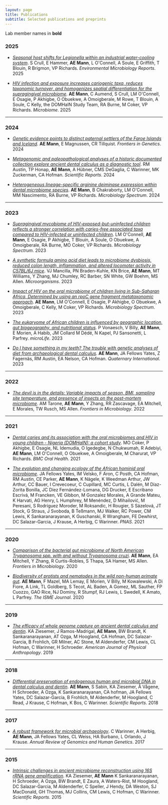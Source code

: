 ```yaml
---
layout: page
title: Publications
subtitle: Selected publications and preprints
---
```


Lab member names in **bold**

### 2025 

- [*Seasonal host shifts for Legionella within an industrial water-cooling system*](https://enviromicro-journals.onlinelibrary.wiley.com/doi/10.1111/1758-2229.70132). S Crull, E Hammer, **AE Mann**, L O'Connell, A Soule, E Griffith, T Blouin, R Brigmon, VP Richards. *Environmental Microbiology Reports*. 2025

- [*HIV infection and exposure increases cariogenic taxa, reduces taxonomic turnover, and homogenizes spatial differentiation for the supragingival microbiome*](https://microbiomejournal.biomedcentral.com/articles/10.1186/s40168-025-02123-9). **AE Mann**, C Aumend, S Crull, LM O'Connell, E Osagie, P Akhigbe, O Obuekwe, A Omoigberale, M Rowe, T Blouin, A Soule, C Kelly, the DOMHaIN Study Team, RA Burne, M Coker, VP Richards. *Microbiome*. 2025

<hr>

### 2024

- [*Genetic evidence points to distinct paternal settlers of the Faroe Islands and Iceland*](https://www.frontiersin.org/journals/genetics/articles/10.3389/fgene.2024.1462736/abstract). **AE Mann**, E Magnussen, CR Tillquist. *Frontiers in Genetics*. 2024

- [*Metagenomic and paleopathological analyses of a historic documented collection explore ancient dental calculus as a diagnostic tool*](https://www.nature.com/articles/s41598-024-64818-7). RM Austin, TP Honap, **AE Mann**, A Hübner, CMS DeGaglia, C Warinner, MK Zuckerman, CA Hofman. *Scientific Reports*. 2024

- [*Heterogeneous lineage-specific arginine deiminase expression within dental microbiome species*](https://journals.asm.org/doi/10.1128/spectrum.01445-23). **AE Mann**, B Chakraborty, LM O'Connell, MM Nascimento, RA Burne, VP Richards. *Microbiology Spectrum*. 2024

<hr>

### 2023

- [*Supragingival mycobiome of HIV-exposed-but-uninfected children reflects a stronger correlation with caries-free associated taxa compared to HIV-infected or uninfected children*](https://journals.asm.org/doi/10.1128/spectrum.01491-23). LM O'Connell, **AE Mann**, E Osagie, P Akhigbe, T Blouin, A Soule, O Obuekwe, A Omoigberale, RA Burne, MO Coker, VP Richards. *Microbiology Spectrum*. 2023

- [*A synthetic formula amino acid diet leads to microbiome dysbiosis, reduced colon length, inflammation, and altered locomoter activity in C57BL/6J mice*](https://www.mdpi.com/2076-2607/11/11/2694/htm). VJ Mancilla, PN Braden-Kuhle, KN Brice, **AE Mann**, MT Williams, Y Zhang, MJ Chumley, RC Barber, SN White, GW Boehm, MS Allen. *Microorganisms*. 2023

- [*Impact of HIV on the oral microbiome of children living in Sub-Saharan Africa, Determined by using an rpoC gene fragment metataxonomic approach*](https://journals.asm.org/doi/10.1128/spectrum.00871-23). **AE Mann**, LM O'Connell, E Osagie, P Akhigbe, O Obuekwe, A Omoigberale, C Kelly, M Coker, VP Richards. *Microbiology Spectrum*. 2023

- [*The eukaryome of African children is influenced by geographic location, gut biogeography, and nutritional status*](https://academic.oup.com/microlife/advance-article/doi/10.1093/femsml/uqad033/7227336?searchresult=1). P Vonaesch, V Billy, **AE Mann**, E Morien, A Habib, JM Collard M Dédé, N Kapel, PJ Sansonetti, L Parfrey. *microLife*. 2023

- [*Do I have something in my teeth? The trouble with genetic analyses of diet from archaeological dental calculus*](https://www.sciencedirect.com/science/article/pii/S1040618220307746). **AE Mann**, JA Fellows Yates, Z Fagernäs, RM Austin, EA Nelson, CA Hofman. *Quaternary International*. 2023

<hr>

### 2022

- [*The devil is in the details: Variable impacts of season, BMI, sampling site temperature, and presence of insects on the post-mortem microbiome*](https://www.frontiersin.org/articles/10.3389/fmicb.2022.1064904/full). AM Tarone, **AE Mann**, Y Zhang, RR Zascavage, EA Mitchell, E Morales, TW Rusch, MS Allen. *Frontiers in Microbiology*. 2022

<hr>

### 2021

- [*Dental caries and its association with the oral microbiomes and HIV in young children - Nigeria (DOMHaIN): a cohort study*](https://bmcoralhealth.biomedcentral.com/articles/10.1186/s12903-021-01944-y). MO Coker, P Akhigbe, E Osagie, NL Idemudia, O Igedegbe, N Chukwumah, R Adebiyi, **AE Mann**, LM O'Connell, O Obuekwe, A Omoigberale, M Charurat, VP Richards. *BMC Oral Health*. 2021

- [*The evolution and changing ecology of the African hominid oral microbiome*](https://www.pnas.org/content/118/20/e2021655118). JA Fellows Yates, IM Velsko, F Aron, C Posth, CA Hofman, RM Austin, CE Parker, **AE Mann**, K Nägele, K Weedman Arthur, JW Arthur, CC Bauer, I Crevecoeur, C Cupillard, MC Curtis, L Dalén, M Díaz-Zorita Bonilla, JC Díez Fernández-Lomana, DG Drucker, E Escribano Escrivá, M Francken, VE Gibbon, M Gonzalez Morales, A Grande Mateu, K Harvati, AG Henry, L Humphrey, M Menéndez, D Mihailović, M Peresani, S Rodríguez Moroder, M Roksandic, H Rougier, S Sázelová, JT Stock, G Straus, J Svoboda, B Teßmann, MJ Walker, RC Power, CM Lewis, K Sankaranarayanan, K Guschanski, R Wrangham, FE Dewhirst, DC Salazar-Garcia, J Krause, A Herbig, C Warinner. *PNAS*. 2021

<hr>

### 2020

- [*Comparison of the bacterial gut microbiome of North American Trypanosoma spp. with and without Trypanosoma cruzi*](https://www.frontiersin.org/articles/10.3389/fmicb.2020.00364/full). **AE Mann**, EA Mitchell, Y Zhang, R Curtis-Robles, S Thapa, SA Hamer, MS Allen. *Frontiers in Microbiology*. 2020

- [*Biodiversity of protists and nematodes in the wild non-human primate gut*](https://www.nature.com/articles/s41396-019-0551-4). **AE Mann**, F Mazel, MA Lemay, E Morien, V Billy, M Kowalewski, A Di Fiore, A Link, TL Goldberg, S Tecot, AL Baden, A Gomez, ML Sauther, FP Cuozzo, GAO Rice, NJ Dominy, R Stumpf, RJ Lewis, L Swedell, K Amato, L Parfrey. *The ISME Journal*. 2020

<hr>

### 2019

- [*The efficacy of whole genome capture on ancient dental calculus and dentin*](https://onlinelibrary.wiley.com/doi/full/10.1002/ajpa.23763). KA Ziesemer, J Ramos-Madrigal, **AE Mann**, BW Brandt, K Sankaranarayanan, AT Ozga, M Hoogland, CA Hofman, DC Salazar-Garcia, B Frohlich, GR Milner, AC Stone, M Aldenderfer, CM Lewis, CL Hofman, C Warinner, H Schroeder. *American Journal of Physical Anthropology*. 2019

<hr>

### 2018

- [*Differential preservation of endogenous human and microbial DNA in dental calculus and dentin*](https://www.nature.com/articles/s41598-018-28091-9). **AE Mann**, S Sabin, KA Ziesemer, Å Vågene, H Schroeder, A Ozga, K Sankaranarayanan, CA hofman, JA Fellows Yates, DC Salazar-Garcia, B Frohlich, M Aldenderfer, M Hoogland, C Read, J Krause, C Hofman, K Bos, C Warinner. *Scientific Reports*. 2018

<hr>

### 2017

- [*A robust framework for microbial archaeology*](https://www.annualreviews.org/doi/full/10.1146/annurev-genom-091416-035526). C Warinner, A Herbig, **AE Mann**, JA Fellows Yates, CL Weiss, HA Burbano, L Orlando, J Krause. *Annual Review of Genomics and Human Genetics*. 2017


<hr>

### 2015

- [*Intrinsic challenges in ancient microbiome reconstruction using 16S rRNA gene amplification*](https://www.nature.com/articles/srep16498). KA Ziesemer, **AE Mann** K Sankaranarayanan, H Schroeder, A Ozga, BW Brandt, E Zaura, A Waters-Rist, M Hoogland, DC Salazar-Garcia, M Aldenderfer, C Speller, J Hendy, DA Weston, SJ MacDonald, GH Thomas, MJ Collins, CM Lewis, C Hofman, C Warinner. *Scientific Reports*. 2015

